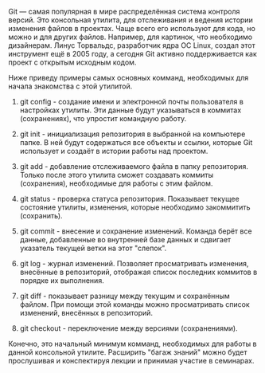 Git — самая популярная в мире распределённая система контроля версий.
Это консольная утилита, для отслеживания и ведения истории изменения файлов в проектах. 
Чаще всего его используют для кода, но можно и для других файлов. 
Например, для картинок, что необходимо дизайнерам.
Линус Торвальдс, разработчик ядра ОС Linux, создал этот инструмент ещё 
в 2005 году, а сегодня Git активно поддерживается как проект с открытым 
исходным кодом. 

Ниже приведу примеры самых основных комманд, необходимых для начала знакомства с этой утилитой.

1. git config - создание имени и электронной почты пользователя в настройках утилиты.
Эти данные будут указываться в коммитах (сохранениях), что упростит командную работу.

2. git init - инициализация репозитория в выбранной на компьютере папке.
В ней будут содержаться все объекты и ссылки, которые Git использует и создаёт в истории 
работы над проектом.

3. git add - добавление отслеживаемого файла в папку репозитория.
Только после этого утилита сможет создавать коммиты (сохранения), необходимые для работы 
с этим файлом.

4. git status - проверка статуса репозитория.
Показывает текущее состояние утилиты, изменения, которые необходимо закоммитить (сохранить).

5. git commit - внесение и сохранение изменений.
Команда берёт все данные, добавленные во внутренней базе данных и сдвигает указатель 
текущей ветки на этот "слепок".

6. git log - журнал изменений.
Позволяет просматривать изменения, внесённые в репозиторий, отображая список последних коммитов 
в порядке их выполнения.

7. git diff - показывает разницу между текущим и сохранённым файлом.
При помощи этой команды можно просматривать список изменений, внесённых в репозиторий.

8. git checkout - переключение между версиями (сохранениями).

Конечно, это начальный минимум комманд, необходимых для работы в данной консольной утилите.
Расширить "багаж знаний" можно будет прослушивая и конспектируя лекции и принимая участие 
в семинарах.